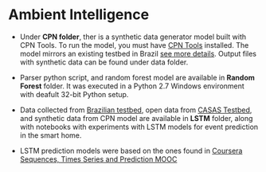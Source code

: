 # Ambient Intelligence

* Under **CPN folder**, ther is a synthetic data generator model built with CPN Tools. To run the model, you must have [CPN Tools](http://cpntools.org/) installed. The model mirrors an existing testbed in Brazil [see more details](https://github.com/vthayashi/OKIoT/tree/master/BrazilTestbed). Output files with synthetic data can be found under data folder.

* Parser python script, and random forest model are available in **Random Forest** folder. It was executed in a Python 2.7 Windows environment with deafult 32-bit Python setup.

* Data collected from [Brazilian testbed](https://github.com/vthayashi/OKIoT/tree/master/BrazilTestbed), open data from [CASAS Testbed](http://casas.wsu.edu/), and synthetic data from CPN model are available in **LSTM** folder, along with notebooks with experiments with LSTM models for event prediction in the smart home.

* LSTM prediction models were based on the ones found in [Coursera Sequences, Times Series and Prediction MOOC](https://www.coursera.org/learn/tensorflow-sequences-time-series-and-prediction#syllabus)
